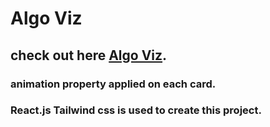 # Algo Viz

## check out here [Algo Viz](https://algo-viz-akshaykurhekar.vercel.app/).

### animation property applied on each card.

### React.js Tailwind css is used to create this project.

